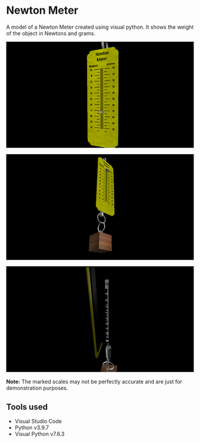 # Newton Meter

A model of a Newton Meter created using visual python. It shows the weight of the object in Newtons and grams.

![](Newton%20Meter%201.png)

![](Newton%20Meter%202.png)

![](Newton%20Meter%203.png)

**Note:** The marked scales may not be perfectly accurate and are just for demonstration purposes.

## Tools used

- Visual Studio Code
- Python v3.9.7
- Visual Python v7.6.3